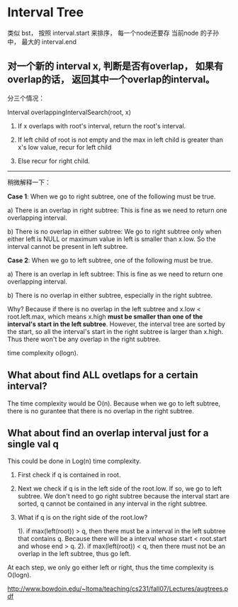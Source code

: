 # Interval Tree

类似 bst， 按照 interval.start 来排序， 每一个node还要存 当前node 的子孙中， 最大的 interval.end


## 对一个新的 interval x, 判断是否有overlap， 如果有overlap的话， 返回其中一个overlap的interval。
分三个情况：

Interval overlappingIntervalSearch(root, x)

1) If x overlaps with root's interval, return the root's interval.

2) If left child of root is not empty and the max  in left child 
is greater than x's low value, recur for left child

3) Else recur for right child.


---
稍微解释一下：

**Case 1**: When we go to right subtree, one of the following must be true.

a) There is an overlap in right subtree: This is fine as we need to return one overlapping interval.

b) There is no overlap in either subtree: We go to right subtree only when either left is NULL or maximum value in left is smaller than x.low. So the interval cannot be present in left subtree.

**Case 2**: When we go to left subtree, one of the following must be true.

a) There is an overlap in left subtree: This is fine as we need to return one overlapping interval.

b) There is no overlap in either subtree, especially in the right subtree.

Why? Because if there is no overlap in the left subtree and x.low < root.left.max, which means x.high **must be smaller than one of the interval's start in the left subtree**. However, the interval tree are sorted by the start, so all the interval's start in the right subtree is larger than x.high. Thus there won't be any overlap in the right subtree.

time complexity o(logn).


## What about find ALL ovetlaps for a certain interval?
The time complexity would be O(n). Because when we go to left subtree, there is no gurantee that there is no overlap in the right subtree.


## What about find an overlap interval just for a single val q
This could be done in Log(n) time complexity.

1. First check if q is contained in root.
2. Next we check if q is in the left side of the root.low. If so, we go to left subtree. We don't need to go right subtree because the interval start are sorted, q cannot be contained in any interval in the right subtree.
3. What if q is on the right side of the root.low?

	1). if max(left(root)) > q, then there must be a interval in the left subtree that contains q. Because there will be a interval whose start < root.start and whose end > q.
	2). if max(left(root)) < q, then there must not be an overlap in the left subtree, thus go left.
	

At each step, we only go either left or right, thus the time complexity is O(logn).

http://www.bowdoin.edu/~ltoma/teaching/cs231/fall07/Lectures/augtrees.pdf 


